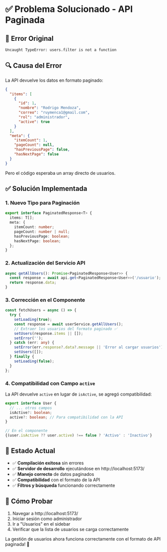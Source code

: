 # ✅ Problema Solucionado - API Paginada

## 🐛 **Error Original**
```
Uncaught TypeError: users.filter is not a function
```

## 🔍 **Causa del Error**
La API devuelve los datos en formato paginado:
```json
{
  "items": [
    {
      "id": 1,
      "nombre": "Rodrigo Mendoza",
      "correo": "ruymenca1@gmail.com",
      "rol": "administrador",
      "active": true
    }
  ],
  "meta": {
    "itemCount": 1,
    "pageCount": null,
    "hasPreviousPage": false,
    "hasNextPage": false
  }
}
```

Pero el código esperaba un array directo de usuarios.

## ✅ **Solución Implementada**

### 1. **Nuevo Tipo para Paginación**
```typescript
export interface PaginatedResponse<T> {
  items: T[];
  meta: {
    itemCount: number;
    pageCount: number | null;
    hasPreviousPage: boolean;
    hasNextPage: boolean;
  };
}
```

### 2. **Actualización del Servicio API**
```typescript
async getAllUsers(): Promise<PaginatedResponse<User>> {
  const response = await api.get<PaginatedResponse<User>>('/usuario');
  return response.data;
}
```

### 3. **Corrección en el Componente**
```typescript
const fetchUsers = async () => {
  try {
    setLoading(true);
    const response = await userService.getAllUsers();
    // Extraer los usuarios del formato paginado ✅
    setUsers(response.items || []);
    setError('');
  } catch (err: any) {
    setError(err.response?.data?.message || 'Error al cargar usuarios');
    setUsers([]);
  } finally {
    setLoading(false);
  }
};
```

### 4. **Compatibilidad con Campo `active`**
La API devuelve `active` en lugar de `isActive`, se agregó compatibilidad:
```typescript
export interface User {
  // ... otros campos
  isActive?: boolean;
  active?: boolean; // Para compatibilidad con la API
}
```

```typescript
// En el componente
{(user.isActive ?? user.active) !== false ? 'Activo' : 'Inactivo'}
```

## 🚀 **Estado Actual**
- ✅ **Compilación exitosa** sin errores
- ✅ **Servidor de desarrollo** ejecutándose en http://localhost:5173/
- ✅ **Manejo correcto** de datos paginados
- ✅ **Compatibilidad** con el formato de la API
- ✅ **Filtros y búsqueda** funcionando correctamente

## 📱 **Cómo Probar**
1. Navegar a http://localhost:5173/
2. Iniciar sesión como administrador
3. Ir a "Usuarios" en el sidebar
4. Verificar que la lista de usuarios se carga correctamente

La gestión de usuarios ahora funciona correctamente con el formato de API paginada! 🎉
